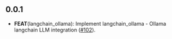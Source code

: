 ## 0.0.1

 - **FEAT**(langchain_ollama): Implement langchain_ollama - Ollama langchain LLM integration ([#102](https://github.com/davidmigloz/langchain_dart/issues/102)).